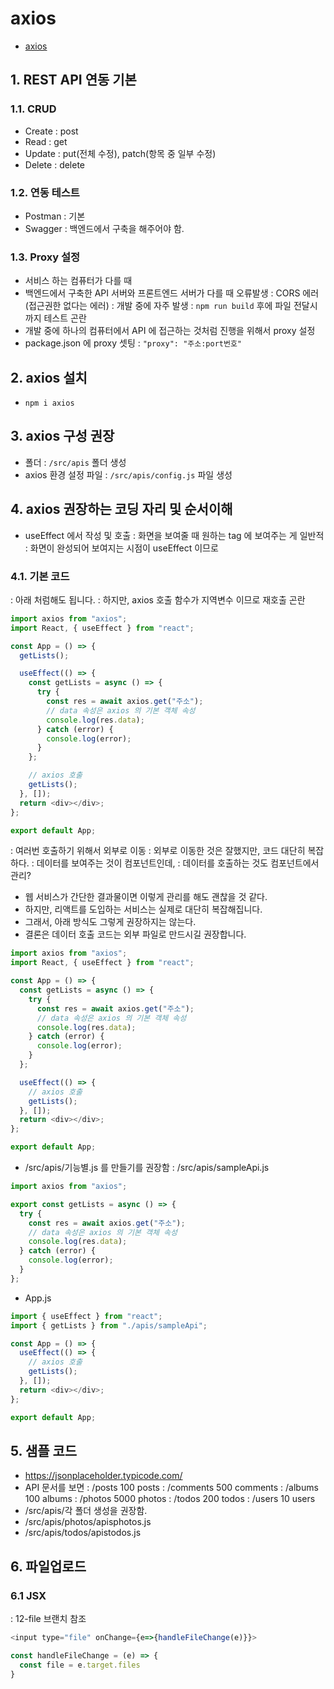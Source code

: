 # axios

- [axios](https://axios-http.com/kr/docs/intro)

## 1. REST API 연동 기본

### 1.1. CRUD

- Create : post
- Read : get
- Update : put(전체 수정), patch(항목 중 일부 수정)
- Delete : delete

### 1.2. 연동 테스트

- Postman : 기본
- Swagger : 백엔드에서 구축을 해주어야 함.

### 1.3. Proxy 설정

- 서비스 하는 컴퓨터가 다를 때
- 백엔드에서 구축한 API 서버와 프론트엔드 서버가 다를 때 오류발생
  : CORS 에러(접근권한 없다는 에러)
  : 개발 중에 자주 발생
  : `npm run build` 후에 파일 전달시까지 테스트 곤란
- 개발 중에 하나의 컴퓨터에서 API 에 접근하는 것처럼 진행을 위해서 proxy 설정
- package.json 에 proxy 셋팅
  : `"proxy": "주소:port번호"`

## 2. axios 설치

- `npm i axios`

## 3. axios 구성 권장

- 폴더
  : `/src/apis` 폴더 생성
- axios 환경 설정 파일
  : `/src/apis/config.js` 파일 생성

## 4. axios 권장하는 코딩 자리 및 순서이해

- useEffect 에서 작성 및 호출
  : 화면을 보여줄 때 원하는 tag 에 보여주는 게 일반적
  : 화면이 완성되어 보여지는 시점이 useEffect 이므로

### 4.1. 기본 코드

: 아래 처럼해도 됩니다.
: 하지만, axios 호출 함수가 지역변수 이므로 재호출 곤란

```js
import axios from "axios";
import React, { useEffect } from "react";

const App = () => {
  getLists();

  useEffect(() => {
    const getLists = async () => {
      try {
        const res = await axios.get("주소");
        // data 속성은 axios 의 기본 객체 속성
        console.log(res.data);
      } catch (error) {
        console.log(error);
      }
    };

    // axios 호출
    getLists();
  }, []);
  return <div></div>;
};

export default App;
```

: 여러번 호출하기 위해서 외부로 이동
: 외부로 이동한 것은 잘했지만, 코드 대단히 복잡하다.
: 데이터를 보여주는 것이 컴포넌트인데,
: 데이터를 호출하는 것도 컴포넌트에서 관리?

- 웹 서비스가 간단한 결과물이면 이렇게 관리를 해도 괜찮을 것 같다.
- 하지만, 리액트를 도입하는 서비스는 실제로 대단히 복잡해집니다.
- 그래서, 아래 방식도 그렇게 권장하지는 않는다.
- 결론은 데이터 호출 코드는 외부 파일로 만드시길 권장합니다.

```js
import axios from "axios";
import React, { useEffect } from "react";

const App = () => {
  const getLists = async () => {
    try {
      const res = await axios.get("주소");
      // data 속성은 axios 의 기본 객체 속성
      console.log(res.data);
    } catch (error) {
      console.log(error);
    }
  };

  useEffect(() => {
    // axios 호출
    getLists();
  }, []);
  return <div></div>;
};

export default App;
```

- /src/apis/기능별.js 를 만들기를 권장함
  : /src/apis/sampleApi.js

```js
import axios from "axios";

export const getLists = async () => {
  try {
    const res = await axios.get("주소");
    // data 속성은 axios 의 기본 객체 속성
    console.log(res.data);
  } catch (error) {
    console.log(error);
  }
};
```

- App.js

```js
import { useEffect } from "react";
import { getLists } from "./apis/sampleApi";

const App = () => {
  useEffect(() => {
    // axios 호출
    getLists();
  }, []);
  return <div></div>;
};

export default App;
```


## 5. 샘플 코드
- https://jsonplaceholder.typicode.com/
- API 문서를 보면
  : /posts   100 posts
  : /comments   500 comments
  : /albums   100 albums
  : /photos   5000 photos
  : /todos   200 todos
  : /users   10 users
- /src/apis/각 폴더 생성을 권장함.
- /src/apis/photos/apisphotos.js
- /src/apis/todos/apistodos.js




## 6. 파일업로드

### 6.1 JSX
: 12-file 브랜치 참조
```js
<input type="file" onChange={e=>{handleFileChange(e)}}>
```

```js
const handleFileChange = (e) => {
  const file = e.target.files
}
```